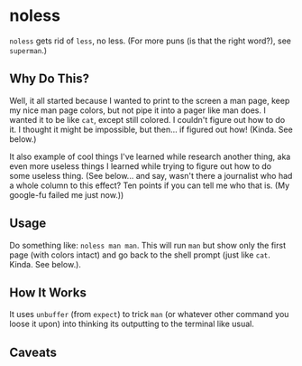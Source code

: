 # noless

`noless` gets rid of `less`, no less. (For more puns (is that the right word?), see `superman`.)

## Why Do This?

Well, it all started because I wanted to print to the screen a man page, keep my nice man page colors, but not pipe it into a pager like man does. I wanted it to be like `cat`, except still colored. I couldn't figure out how to do it. I thought it might be impossible, but then... if figured out how! (Kinda. See below.)

It also example of cool things I've learned while research another thing, aka even more useless things I learned while trying to figure out how to do some useless thing. (See below... and say, wasn't there a journalist who had a whole column to this effect? Ten points if you can tell me who that is. (My google-fu failed me just now.))

## Usage

Do something like: `noless man man`. This will run `man` but show only the first page (with colors intact) and go back to the shell prompt (just like `cat`. Kinda. See below.).

## How It Works

It uses `unbuffer` (from `expect`) to trick `man` (or whatever other command you loose it upon) into thinking its outputting to the terminal like usual.

## Caveats
